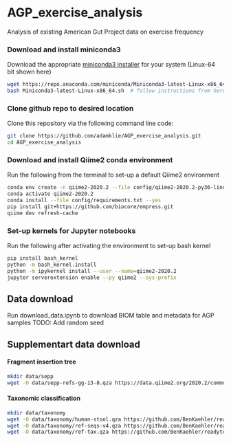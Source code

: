 # AGP_exercise_analysis
Analysis of existing American Gut Project data on exercise frequency

### Download and install miniconda3
Download the appropriate [miniconda3 installer](https://docs.conda.io/en/latest/miniconda.html) for your system (Linux-64 bit shown here)
```bash
wget https://repo.anaconda.com/miniconda/Miniconda3-latest-Linux-x86_64.sh
bash Miniconda3-latest-Linux-x86_64.sh  # follow instructions from here
```

### Clone github repo to desired location
Clone this repository via the following command line code:
```bash
git clone https://github.com/adamklie/AGP_exercise_analysis.git
cd AGP_exercise_analysis
```

### Download and install Qiime2 conda environment 
Run the following from the terminal to set-up a default Qiime2 environment
```bash
conda env create -n qiime2-2020.2 --file config/qiime2-2020.2-py36-linux-conda.yml
conda activate qiime2-2020.2
conda install --file config/requirements.txt --yes
pip install git+https://github.com/biocore/empress.git
qiime dev refresh-cache
```

### Set-up kernels for Jupyter notebooks
Run the following after activating the environment to set-up bash kernel
```bash
pip install bash_kernel
python -m bash_kernel.install
python -m ipykernel install --user --name=qiime2-2020.2
jupyter serverextension enable --py qiime2 --sys-prefix
```

## Data download
Run download_data.ipynb to download BIOM table and metadata for AGP samples
TODO: Add random seed

## Supplementart data download

#### Fragment insertion tree
```bash
mkdir data/sepp
wget -O data/sepp-refs-gg-13-8.qza https://data.qiime2.org/2020.2/common/sepp-refs-gg-13-8.qza
```

#### Taxonomic classification
```bash
mkdir data/taxonomy
wget -O data/taxonomy/human-stool.qza https://github.com/BenKaehler/readytowear/raw/master/data/gg_13_8/515f-806r/human-stool.qza
wget -O data/taxonomy/ref-seqs-v4.qza https://github.com/BenKaehler/readytowear/raw/master/data/gg_13_8/515f-806r/ref-seqs-v4.qza
wget -O data/taxonomy/ref-tax.qza https://github.com/BenKaehler/readytowear/raw/master/data/gg_13_8/515f-806r/ref-tax.qza
```
